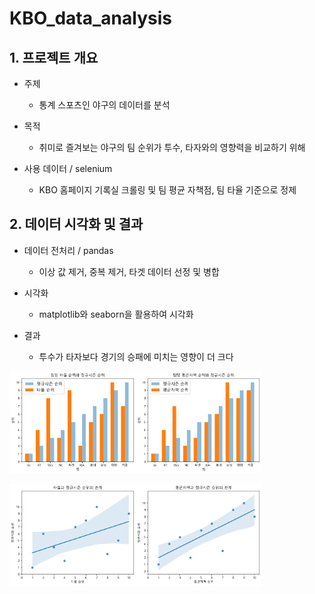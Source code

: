 # KBO_data_analysis

## 1. 프로젝트 개요
- 주제
  - 통계 스포츠인 야구의 데이터를 분석

- 목적
  - 취미로 즐겨보는 야구의 팀 순위가 투수, 타자와의 영향력을 비교하기 위해

- 사용 데이터 / selenium
  - KBO 홈페이지 기록실 크롤링 및 팀 평균 자책점, 팀 타율 기준으로 정제
 
## 2. 데이터 시각화 및 결과
- 데이터 전처리 / pandas
  - 이상 값 제거, 중복 제거, 타겟 데이터 선정 및 병합

- 시각화
  - matplotlib와 seaborn을 활용하여 시각화

- 결과
  - 투수가 타자보다 경기의 승패에 미치는 영향이 더 크다

<img src = "https://github.com/kimdhair/KBO_data_analysis/blob/main/img/%ED%8C%80%EB%8B%B9%20%ED%83%80%EC%9C%A8%20%EC%88%9C%EC%9C%84%EC%99%80%20%EC%A0%95%EA%B7%9C%20%EC%88%9C%EC%9C%84.png?raw=true" width="40%"><img src = "https://github.com/kimdhair/KBO_data_analysis/blob/main/img/%ED%8C%80%EB%8B%B9%20%ED%8F%89%EC%9E%90%20%EC%88%9C%EC%9C%84%EC%99%80%20%EC%A0%95%EA%B7%9C%20%EC%88%9C%EC%9C%84.png?raw=true" width="40%"></img>

<img src = "https://github.com/kimdhair/KBO_data_analysis/blob/main/img/%ED%83%80%EC%9C%A8%EA%B3%BC%20%EC%A0%95%EA%B7%9C%EC%8B%9C%EC%A6%8C%20%EC%88%9C%EC%9C%84%20%EA%B4%80%EA%B3%84.png?raw=true" width="40%"><img src = "https://github.com/kimdhair/KBO_data_analysis/blob/main/img/%ED%8F%89%EC%9E%90%EC%99%80%20%EC%A0%95%EA%B7%9C%EC%8B%9C%EC%A6%8C%20%EC%88%9C%EC%9C%84%20%EA%B4%80%EA%B3%84.png?raw=true" width="40%"></img>
